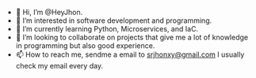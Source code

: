 - 👋 Hi, I’m @HeyJhon.
- 👀 I’m interested in software development and programming.
- 🌱 I’m currently learning Python, Microservices, and IaC.
- 💞️ I’m looking to collaborate on projects that give me a lot of knowledge in programming but also good experience.
- 📫 How to reach me,  sendme a email to srjhonxy@gmail.com I usually check my email every day.

<!---
HeyJhon/HeyJhon is a ✨ special ✨ repository because its `README.md` (this file) appears on your GitHub profile.
You can click the Preview link to take a look at your changes.
--->
